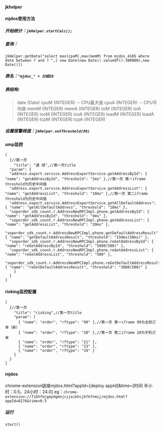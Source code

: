 #### jkhelper
#### mjdos使用方法
##### 开始统计：`jkHelper.startCalc();`
##### 查询：
```
jkHelper.getData("select max(cpuM),max(memM) from mjdos_4185 where date between ? and ? ",[ new Date(new Date().valueOf()-300000),new Date()])
```
##### 表名：`"mjdos_" + 分组ID`
##### 表结构:
> date  (Date)
> cpuM  (INTEGER) -- CPU最大值
> cpuA  (INTEGER) -- CPU平均值
> memM  (INTEGER)
> memA  (INTEGER)
> ioiM  (INTEGER)
> ioiA  (INTEGER)
> iooM  (INTEGER)
> iooA  (INTEGER)
> loadM (INTEGER)
> loadA (INTEGER)
> tcpM  (INTEGER)
> tcpA  (INTEGER)

##### 设置报警阀值：`jkHelper.setThreshold(80)`

#### ump监控
```
[
  {//第一页
    "title": "通 绿",//第一页title
  "param": {
  "address.export.service.AddressExportService.getAddressById": { "name": "getAddressById", "threshold": "2ms" },//第一页 第一iframe threshold为历史中间值
  "address.export.service.AddressExportService.getAddressList": { "name": "getAddressList", "threshold": "10ms" },//第一页 第二iframe threshold为历史中间值
  "address.export.service.AddressExportService.getAllDefaultAddress": { "name": "getAllDefaultAddress", "threshold": "10ms" },
  "soporder_sdk_count.r.AddressNewRPCImpl.phone.getAddressById": { "name": "getAddressById", "threshold": "4ms" },
  "soporder_sdk_count.r.AddressNewRPCImpl.phone.getAddressList": { "name": "getAddressList", "threshold": "20ms" },
  "soporder_sdk_count.r.AddressNewRPCImpl.phone.getDefaultAddressResult": { "name": "getDefaultAddressResult", "threshold": "150ms(50ms)" },
  "soporder_sdk_count.r.AddressNewRPCImpl.phone.reGetAddressById": { "name": "reGetAddressById", "threshold": "5000(500)" },
  "soporder_sdk_count.r.AddressNewRPCImpl.phone.reGetAddressList": { "name": "reGetAddressList", "threshold": "500" },
  "soporder_sdk_count.r.AddressNewRPCImpl.phone.reGetDefaultAddressResult": { "name": "reGetDefaultAddressResult", "threshold": "3000(500)" }
    }
  }
]
```
#### risking监控配置
```
[
  {//第一页
    "title": "risking",//第一页title
    "param": [
      { "name": "order", "rftype": "99" },//第一页 第一iframe 99为全部订单（新）
      { "name": "order", "rftype": "20" },//第一页 第二iframe 20为手机订单
      { "name": "order", "rftype": "21" },
      { "name": "order", "rftype": "23" },
      { "name": "order", "rftype": "19" }
    ]
  }
]
```

#### mjdos
chrome-extension链接mjdos.html?appId=[deploy appId]&time=[时间 半小时：0.5，24小时：24.0]
eg：`chrome-extension://fibhfmjgepdgmnjcijeikhcjkfkfnmij/mjdos.html?appId=6276&time=0.5`
##### 运行
`start()`

